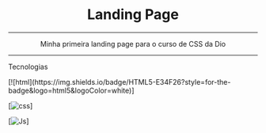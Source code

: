 <h1 align="center">Landing Page</h1>
<hr>
<p align="center">Minha primeira landing page para o curso de CSS da Dio</p>
<hr>
<p>Tecnologias</p>
[![html](https://img.shields.io/badge/HTML5-E34F26?style=for-the-badge&logo=html5&logoColor=white)]

[![css](https://img.shields.io/badge/CSS3-1572B6?style=for-the-badge&logo=css3&logoColor=white)]

[![Js](https://img.shields.io/badge/JavaScript-F7DF1E?style=for-the-badge&logo=javascript&logoColor=black)]
